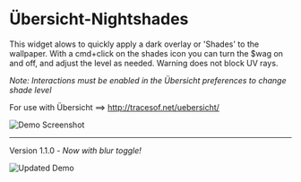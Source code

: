 # Übersicht-Nightshades
This widget alows to quickly apply a dark overlay or 'Shades' to the wallpaper. With a cmd+click on the shades icon you can turn the $wag on and off, and adjust the level as needed. Warning does not block UV rays.

*Note: Interactions must be enabled in the Übersicht preferences to change shade level*

For use with Übersicht ==> http://tracesof.net/uebersicht/


![Demo Screenshot](http://i.imgur.com/oDwVZC5.png)

----
Version 1.1.0 - *Now with blur toggle!*

![Updated Demo](https://cloud.githubusercontent.com/assets/7024527/21076005/e7b67ff6-bf20-11e6-983c-868bc2c5b0c4.png)
